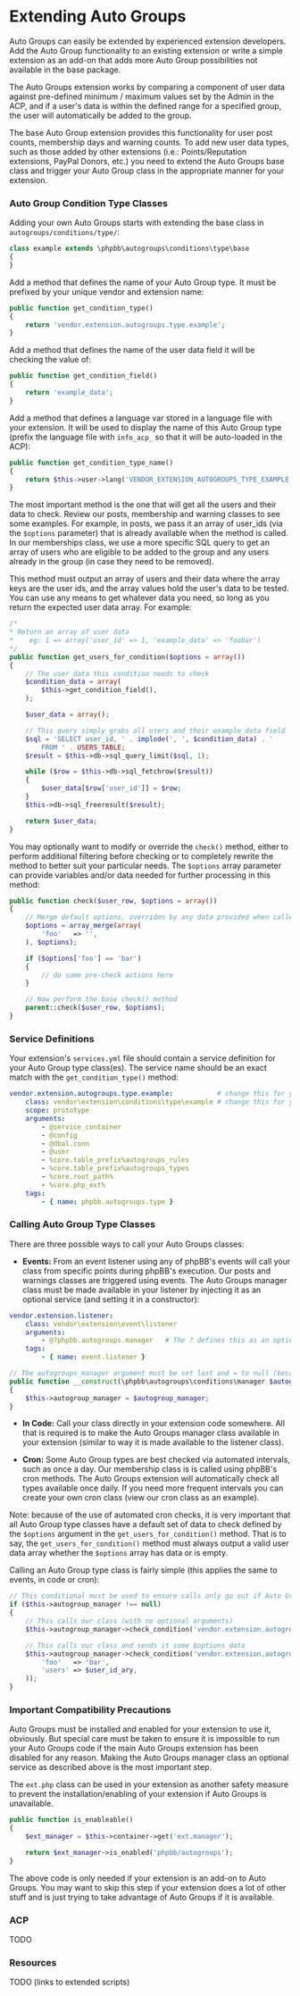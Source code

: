 # Extending Auto Groups

Auto Groups can easily be extended by experienced extension developers. Add the Auto Group functionality to an existing
extension or write a simple extension as an add-on that adds more Auto Group possibilities not available in the base package.

The Auto Groups extension works by comparing a component of user data against pre-defined minimum / maximum values
set by the Admin in the ACP, and if a user's data is within the defined range for a specified group, the user will
automatically be added to the group.

The base Auto Group extension provides this functionality for user post counts, membership days and warning counts. To
add new user data types, such as those added by other extensions (i.e.: Points/Reputation extensions, PayPal Donors,
etc.) you need to extend the Auto Groups base class and trigger your Auto Group class in the appropriate manner for
your extension.

### Auto Group Condition Type Classes

Adding your own Auto Groups starts with extending the base class in `autogroups/conditions/type/`:

```php
class example extends \phpbb\autogroups\conditions\type\base
{
}
```

Add a method that defines the name of your Auto Group type. It must be prefixed by your unique vendor and extension name:

```php
public function get_condition_type()
{
	return 'vendor.extension.autogroups.type.example';
}
```

Add a method that defines the name of the user data field it will be checking the value of:

```php
public function get_condition_field()
{
	return 'example_data';
}
```

Add a method that defines a language var stored in a language file with your extension. It will be used to display
the name of this Auto Group type (prefix the language file with `info_acp_` so that it will be auto-loaded
in the ACP):

```php
public function get_condition_type_name()
{
	return $this->user->lang('VENDOR_EXTENSION_AUTOGROUPS_TYPE_EXAMPLE');
}
```

The most important method is the one that will get all the users and their data to check. Review our posts, membership
and warning classes to see some examples. For example, in posts, we pass it an array of user_ids (via the `$options`
parameter) that is already available when the method is called. In our memberships class, we use a more specific SQL
query to get an array of users who are eligible to be added to the group and any users already in the group (in case
they need to be removed).

This method must output an array of users and their data where the array keys are the user ids, and the array values
hold the user's data to be tested. You can use any means to get whatever data you need, so long as you return the
expected user data array. For example:

```php
/*
* Return an array of user data
*    eg: 1 => array('user_id' => 1, 'example_data' => 'foobar')
*/
public function get_users_for_condition($options = array())
{
	// The user data this condition needs to check
	$condition_data = array(
		$this->get_condition_field(),
	);

	$user_data = array();

	// This query simply grabs all users and their example_data field
	$sql = 'SELECT user_id, ' . implode(', ', $condition_data) . '
		FROM ' . USERS_TABLE;
	$result = $this->db->sql_query_limit($sql, 1);

	while ($row = $this->db->sql_fetchrow($result))
	{
		$user_data[$row['user_id']] = $row;
	}
	$this->db->sql_freeresult($result);

	return $user_data;
}
```

You may optionally want to modify or override the `check()` method, either to perform additional filtering before
checking or to completely rewrite the method to better suit your particular needs. The `$options` array parameter can
provide variables and/or data needed for further processing in this method:

```php
public function check($user_row, $options = array())
{
	// Merge default options, overriden by any data provided when called
	$options = array_merge(array(
		'foo'	=> '',
	), $options);

	if ($options['foo'] == 'bar')
	{
		// do some pre-check actions here
	}

	// Now perform the base check() method
	parent::check($user_row, $options);
}
```

### Service Definitions

Your extension's `services.yml` file should contain a service definition for your Auto Group type class(es). The service
name should be an exact match with the `get_condition_type()` method:

```yml
vendor.extension.autogroups.type.example:			# change this for your extension
	class: vendor\extension\conditions\type\example # change this for your extension
	scope: prototype
	arguments:
		- @service_container
		- @config
		- @dbal.conn
		- @user
		- %core.table_prefix%autogroups_rules
		- %core.table_prefix%autogroups_types
		- %core.root_path%
		- %core.php_ext%
	tags:
		- { name: phpbb.autogroups.type }
```

### Calling Auto Group Type Classes

There are three possible ways to call your Auto Groups classes:

- **Events:** From an event listener using any of phpBB's events will call your class from specific points during phpBB's
execution. Our posts and warnings classes are triggered using events. The Auto Groups manager class must be made
available in your listener by injecting it as an optional service (and setting it in a constructor):

```yml
vendor.extension.listener:
	class: vendor\extension\event\listener
	arguments:
		- @?phpbb.autogroups.manager   # The ? defines this as an optional dependency
	tags:
		- { name: event.listener }
```

```php
// The autogroups_manager argument must be set last and = to null (because it is optional)
public function __construct(\phpbb\autogroups\conditions\manager $autogroup_manager = null)
{
	$this->autogroup_manager = $autogroup_manager;
}
```

- **In Code:** Call your class directly in your extension code somewhere. All that is required is to make the Auto
Groups manager class available in your extension (similar to way it is made available to the listener class).

- **Cron:** Some Auto Group types are best checked via automated intervals, such as once a day. Our membership class is
is called using phpBB's cron methods. The Auto Groups extension will automatically check all types available once
daily. If you need more frequent intervals you can create your own cron class (view our cron class as an example).

Note: because of the use of automated cron checks, it is very important that all Auto Group type classes have a default
set of data to check defined by the `$options` argument in the `get_users_for_condition()` method. That is to say, the
`get_users_for_condition()` method must always output a valid user data array whether the `$options` array has data 
or is empty.

Calling an Auto Group type class is fairly simple (this applies the same to events, in code or cron):

```php
// This conditional must be used to ensure calls only go out if Auto Groups is installed/enabled
if ($this->autogroup_manager !== null)
{
	// This calls our class (with no optional arguments)
	$this->autogroup_manager->check_condition('vendor.extension.autogroups.type.example');

	// This calls our class and sends it some $options data
	$this->autogroup_manager->check_condition('vendor.extension.autogroups.type.example', array(
		'foo'	=> 'bar',
		'users'	=> $user_id_ary,
	));
}
```

### Important Compatibility Precautions

Auto Groups must be installed and enabled for your extension to use it, obviously. But special care must be taken to
ensure it is impossible to run your Auto Groups code if the main Auto Groups extension has been disabled for any reason.
Making the Auto Groups manager class an optional service as described above is the most important step.

The `ext.php` class can be used in your extension as another safety measure to prevent the installation/enabling
of your extension if Auto Groups is unavailable.

```php
public function is_enableable()
{
	$ext_manager = $this->container->get('ext.manager');

	return $ext_manager->is_enabled('phpbb/autogroups');
}
```

The above code is only needed if your extension is an add-on to Auto Groups. You may want to skip this step if your 
extension does a lot of other stuff and is just trying to take advantage of Auto Groups if it is available.

### ACP

TODO

### Resources

TODO (links to extended scripts)
